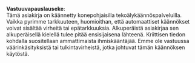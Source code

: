 

**Vastuuvapauslauseke**:  
Tämä asiakirja on käännetty konepohjaisilla tekoälykäännöspalveluilla. Vaikka pyrimme tarkkuuteen, huomioithan, että automaattiset käännökset voivat sisältää virheitä tai epätarkkuuksia. Alkuperäistä asiakirjaa sen alkuperäisellä kielellä tulee pitää ensisijaisena lähteenä. Kriittisen tiedon kohdalla suositellaan ammattimaista ihmiskääntäjää. Emme ole vastuussa väärinkäsityksistä tai tulkintavirheistä, jotka johtuvat tämän käännöksen käytöstä.